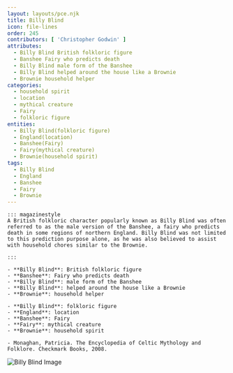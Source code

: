 ```yaml
---
layout: layouts/pce.njk
title: Billy Blind
icon: file-lines
order: 245
contributors: [ 'Christopher Godwin' ]
attributes:
  - Billy Blind British folkloric figure
  - Banshee Fairy who predicts death
  - Billy Blind male form of the Banshee
  - Billy Blind helped around the house like a Brownie
  - Brownie household helper
categories:
  - household spirit
  - location
  - mythical creature
  - Fairy
  - folkloric figure
entities:
  - Billy Blind(folkloric figure)
  - England(location)
  - Banshee(Fairy)
  - Fairy(mythical creature)
  - Brownie(household spirit)
tags:
  - Billy Blind
  - England
  - Banshee
  - Fairy
  - Brownie
---
```

``` tab [group1:Info]
::: magazinestyle
A British folkloric character popularly known as Billy Blind was often referred to as the male version of the Banshee, a fairy who predicts death in some regions of northern England. Billy Blind was not limited to this prediction purpose alone, as he was also believed to assist with household chores similar to the Brownie.

:::
```
``` tab [group1:Attributes]
- **Billy Blind**: British folkloric figure
- **Banshee**: Fairy who predicts death
- **Billy Blind**: male form of the Banshee
- **Billy Blind**: helped around the house like a Brownie
- **Brownie**: household helper
```
``` tab [group1:Entities]
- **Billy Blind**: folkloric figure
- **England**: location
- **Banshee**: Fairy
- **Fairy**: mythical creature
- **Brownie**: household spirit
```
``` tab [group1:Sources]
- Monaghan, Patricia. The Encyclopedia of Celtic Mythology and Folklore. Checkmark Books, 2008.
```
![Billy Blind Image](['https://upload.wikimedia.org/wikipedia/commons/thumb/4/44/Illustration_to_the_ballad_Young_Beckie_from_%22Some_British_Ballads%22.jpg/1200px-Illustration_to_the_ballad_Young_Beckie_from_%22Some_British_Ballads%22.jpg'])
